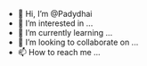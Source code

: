 - 👋 Hi, I’m @Padydhai
- 👀 I’m interested in ...
- 🌱 I’m currently learning ...
- 💞️ I’m looking to collaborate on ...
- 📫 How to reach me ...

<!---
Padydhai/Padydhai is a ✨ special ✨ repository because its `README.md` (this file) appears on your GitHub profile.
You can click the Preview link to take a look at your changes.
--->
